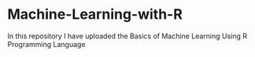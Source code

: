 # Machine-Learning-with-R
In this repository I have uploaded the Basics of Machine Learning Using R Programming Language 

